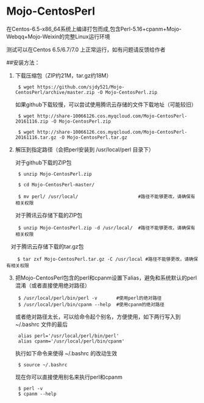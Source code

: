 # Mojo-CentosPerl

在Centos-6.5-x86_64系统上编译打包而成,包含Perl-5.16+cpanm+Mojo-Webqq+Mojo-Weixin的完整Linux运行环境

测试可以在Centos 6.5/6.7/7.0 上正常运行，如有问题请反馈给作者

##安装方法：

1. 下载压缩包（ZIP约21M，tar.gz约18M）

        $ wget https://github.com/sjdy521/Mojo-CentosPerl/archive/master.zip -O Mojo-CentosPerl.zip

    如果github下载较慢，可以尝试使用腾讯云存储的文件下载地址（可能较旧）

        $ wget http://share-10066126.cos.myqcloud.com/Mojo-CentosPerl-20161116.zip -O Mojo-CentosPerl.zip
        
        $ wget http://share-10066126.cos.myqcloud.com/Mojo-CentosPerl-20161116.tar.gz -O Mojo-CentosPerl.tar.gz
        

2. 解压到指定路径（会把perl安装到 /usr/local/perl 目录下）
   
   对于github下载的ZIP包 

        $ unzip Mojo-CentosPerl.zip
        
        $ cd Mojo-CentosPerl-master/
        
        $ mv perl/ /usr/local/                      #路径不能够更改，请确保有相关权限

    对于腾讯云存储下载的ZIP包
    
        $ unzip Mojo-CentosPerl.zip -d /usr/local/  #路径不能够更改，请确保有相关权限    
        
    对于腾讯云存储下载的tar.gz包

        $ tar zxf Mojo-CentosPerl.tar.gz -C /usr/local #路径不能够更改，请确保有相关权限

3. 把Mojo-CentosPerl包含的perl和cpanm设置下alias，避免和系统默认的perl混淆（或者直接使用绝对路径）

        $ /usr/local/perl/bin/perl -v       #使用perl的绝对路径
        $ /usr/local/perl/bin/cpanm --help  #使用cpanm的绝对路径

   或者绝对路径太长，可以给命令起个别名，方便使用，如下两行写入到 ~/.bashrc 文件的最后

        alias perl='/usr/local/perl/bin/perl'
        alias cpanm='/usr/local/perl/bin/cpanm' 

    执行如下命令来使得 ~/.bashrc 的改动生效

        $ source ~/.bashrc

    现在你可以直接使用别名来执行perl和cpanm
        
        $ perl -v 
        $ cpanm --help
